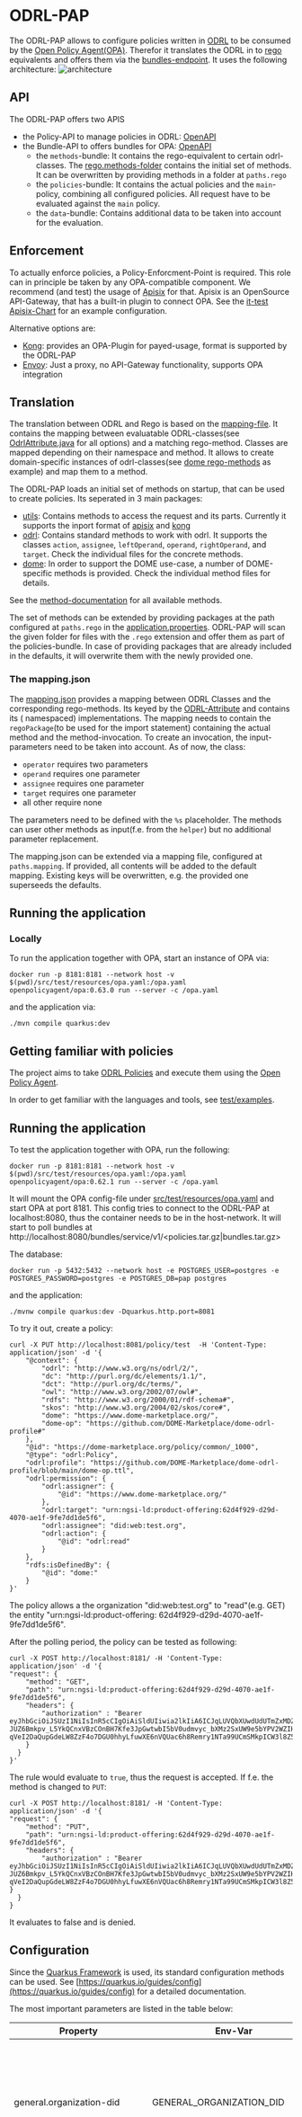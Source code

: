 # ODRL-PAP

The ODRL-PAP allows to configure policies written in [ODRL](https://www.w3.org/TR/odrl-model/) to be consumed by the [Open Policy Agent(OPA)](https://www.openpolicyagent.org).
Therefor it translates the ODRL in to [rego](https://www.openpolicyagent.org/docs/latest/policy-language/) equivalents and offers them via the [bundles-endpoint](https://www.openpolicyagent.org/docs/latest/management-bundles/).
It uses the following architecture:
![architecture](./doc/odrl-pap.jpg)

## API 

The ODRL-PAP offers two APIS

* the Policy-API to manage policies in ODRL: [OpenAPI](./api/odrl.yaml)
* the Bundle-API to offers bundles for OPA: [OpenAPI](./api/bundle.yaml)
  * the `methods`-bundle: It contains the rego-equivalent to certain odrl-classes.
    The [rego.methods-folder](src/main/resources/regomethods/methods) contains the initial set of methods. It can be
    overwritten by providing methods in a folder at `paths.rego`
  * the `policies`-bundle: It contains the actual policies and the `main`-policy, combining all configured policies. All
    request have to be evaluated against the `main` policy.
  * the `data`-bundle: Contains additional data to be taken into account for the evaluation.

## Enforcement

To actually enforce policies, a Policy-Enforcment-Point is required. This role can in principle be taken by any OPA-compatible component.
We recommend (and test) the usage of [Apisix](https://apisix.apache.org/) for that. Apisix is an OpenSource API-Gateway, that has a built-in plugin to connect OPA.
See the [it-test Apisix-Chart](./charts/apisix) for an example configuration.

Alternative options are:
* [Kong](https://konghq.com): provides an OPA-Plugin for payed-usage, format is supported by the ODRL-PAP
* [Envoy](https://www.envoyproxy.io/): Just a proxy, no API-Gateway functionality, supports OPA integration

## Translation

The translation between ODRL and Rego is based on the [mapping-file](src/main/resources/mapping.json). It contains the
mapping between evaluatable
ODRL-classes(see [OdrlAttribute.java](./src/main/java/org/fiware/odrl/mapping/OdrlAttribute.java) for all options) and a
matching rego-method.
Classes are mapped depending on their namespace and method. It allows to create domain-specific instances of
odrl-classes(see [dome rego-methods](src/main/resources/regomethods/methods) as example)
and map them to a method.

The ODRL-PAP loads an initial set of methods on startup, that can be used to create policies. Its seperated in 3 main
packages:

* [utils](./src/main/resources/rego/utils): Contains methods to access the request and its parts. Currently it supports
  the inport format of [apisix](./src/main/resources/rego/utils/apisix.rego)
  and [kong](./src/main/resources/rego/utils/kong.rego)
* [odrl](./src/main/resources/rego/odrl): Contains standard methods to work with odrl. It supports the
  classes ```action```, ```assignee```, ```leftOperand```, ```operand```, ```rightOperand```, and ```target```. Check
  the individual files for the concrete methods.
* [dome](./src/main/resources/rego/dome): In order to support the DOME use-case, a number of DOME-specific methods is
  provided. Check the individual method files for details.

See the [method-documentation](./doc/REGO.md) for all available methods.

The set of methods can be extended by providing packages at the path configured at ```paths.rego``` in
the [application.properties](./src/main/resources/application.properties). ODRL-PAP will scan the given folder for files
with the ```.rego``` extension
and offer them as part of the policies-bundle. In case of providing packages that are already included in the defaults,
it will overwrite them with the newly provided one.

### The mapping.json

The [mapping.json](./src/main/resources/mapping.json) provides a mapping between ODRL Classes and the corresponding
rego-methods.
Its keyed by the [ODRL-Attribute](src/main/java/org/fiware/odrl/mapping/OdrlAttribute.java) and contains its (
namespaced) implementations.
The mapping needs to contain the ```regoPackage```(to be used for the import statement) containing the actual method and
the method-invocation.
To create an invocation, the input-parameters need to be taken into account. As of now, the class:

- ```operator``` requires two parameters
- ```operand``` requires one parameter
- ```assignee``` requires one parameter
- ```target```  requires one parameter
- all other require none

The parameters need to be defined with the ```%s``` placeholder. The methods can user other methods as input(f.e. from
the ```helper```) but no additional parameter replacement.

The mapping.json can be extended via a mapping file, configured at ```paths.mapping```. If provided, all contents will
be added to the default mapping. Existing keys will be overwritten, e.g. the provided one superseeds the defaults.

## Running the application

### Locally

To run the application together with OPA, start an instance of OPA via:

```shell
docker run -p 8181:8181 --network host -v $(pwd)/src/test/resources/opa.yaml:/opa.yaml  openpolicyagent/opa:0.63.0 run --server -c /opa.yaml
```

and the application via:

```shell
./mvn compile quarkus:dev
```

## Getting familiar with policies

The project aims to take [ODRL Policies](https://www.w3.org/TR/odrl-model/) and execute them using
the [Open Policy Agent](https://www.openpolicyagent.org).

In order to get familiar with the languages and tools, see [test/examples](src/test/resources/examples).

## Running the application

To test the application together with OPA, run the following:

```shell
docker run -p 8181:8181 --network host -v $(pwd)/src/test/resources/opa.yaml:/opa.yaml  openpolicyagent/opa:0.62.1 run --server -c /opa.yaml
```

It will mount the OPA config-file under [src/test/resources/opa.yaml](/src/test/resources/opa.yaml) and start OPA at
port 8181. This config tries to
connect to the ODRL-PAP at localhost:8080, thus the container needs to be in the host-network. It will start to poll
bundles at http://localhost:8080/bundles/service/v1/<policies.tar.gz|bundles.tar.gz>

The database:

```shell
docker run -p 5432:5432 --network host -e POSTGRES_USER=postgres -e POSTGRES_PASSWORD=postgres -e POSTGRES_DB=pap postgres
```

and the application:

```shell
./mvnw compile quarkus:dev -Dquarkus.http.port=8081
```

To try it out, create a policy:

```shell
curl -X PUT http://localhost:8081/policy/test  -H 'Content-Type: application/json' -d '{
    "@context": {
        "odrl": "http://www.w3.org/ns/odrl/2/",
        "dc": "http://purl.org/dc/elements/1.1/",
        "dct": "http://purl.org/dc/terms/",
        "owl": "http://www.w3.org/2002/07/owl#",
        "rdfs": "http://www.w3.org/2000/01/rdf-schema#",
        "skos": "http://www.w3.org/2004/02/skos/core#",
        "dome": "https://www.dome-marketplace.org/",
        "dome-op": "https://github.com/DOME-Marketplace/dome-odrl-profile#"
    },
    "@id": "https://dome-marketplace.org/policy/common/_1000",
    "@type": "odrl:Policy",
    "odrl:profile": "https://github.com/DOME-Marketplace/dome-odrl-profile/blob/main/dome-op.ttl",
    "odrl:permission": {
        "odrl:assigner": {
            "@id": "https://www.dome-marketplace.org/"
        },
        "odrl:target": "urn:ngsi-ld:product-offering:62d4f929-d29d-4070-ae1f-9fe7dd1de5f6",
        "odrl:assignee": "did:web:test.org",
        "odrl:action": {
            "@id": "odrl:read"
        }
    },
    "rdfs:isDefinedBy": {
        "@id": "dome:"
    }
}' 
```

The policy allows a the organization "did:web:test.org" to "read"(e.g. GET) the entity "urn:ngsi-ld:product-offering:
62d4f929-d29d-4070-ae1f-9fe7dd1de5f6".

After the polling period, the policy can be tested as following:

```shell
curl -X POST http://localhost:8181/ -H 'Content-Type: application/json' -d '{
"request": {
    "method": "GET",
    "path": "urn:ngsi-ld:product-offering:62d4f929-d29d-4070-ae1f-9fe7dd1de5f6",
    "headers": {
        "authorization" : "Bearer eyJhbGciOiJSUzI1NiIsInR5cCIgOiAiSldUIiwia2lkIiA6ICJqLUVQbXUwdUdUTmZxMDZSTGtYVllQbHpoaXI5T25MeE1sZ214RmplZjk0In0.eyJqdGkiOiJteVRlc3RUb2tlbiIsImlzcyI6ImRpZDp3ZWI6dGVzdC5vcmciLCJ2ZXJpZmlhYmxlQ3JlZGVudGlhbCI6eyJ0eXBlIjpbXSwiaXNzdWVyIjoiZGlkOndlYjp0ZXN0Lm9yZyIsImlkIjoidXJuOm15LWlkIiwiY3JlZGVudGlhbFN1YmplY3QiOnsicm9sZXNBbmREdXRpZXMiOlt7InRhcmdldCI6ImRpZDp3ZWI6dGVzdC5vcmciLCJyb2xlTmFtZXMiOlsiT3duZXIiXX1dfX19.GOesKINcyTwtkzvF9ZnZKnrNaBbzsTezrraRv6ou_Tboy9IzVmtU59o7dFxx8vHm9teuALeziqtXv4ViMTv_vnC2QcLCL9rSTfshMVeothH3SzGJ2Jb3-JUZ6Bmkpv_L5YkQCnxVBzCOnBH7Kfe3JpGwtwbI5bV0udmvyc_bXMz2SxUW9e5bYPV2WZIH06LZAk5yDPyZ4gwVKZGV1bGW-qVeI2DaQupGdeLW8ZzF4o7DGU0hhyLfuwXE6nVQUac6h8Remry1NTa99UCmSMkpICW3l8Z5kBKieek2C2mKeWu4KC5SzdTdkiG7n9_vOR7zjcfCtCuwvKdRFIcaVXN8oQ"
    }
  }
}'
```

The rule would evaluate to ```true```, thus the request is accepted. If f.e. the method is changed to ```PUT```:

```shell
curl -X POST http://localhost:8181/ -H 'Content-Type: application/json' -d '{
"request": {
    "method": "PUT",
    "path": "urn:ngsi-ld:product-offering:62d4f929-d29d-4070-ae1f-9fe7dd1de5f6",
    "headers": {
        "authorization" : "Bearer eyJhbGciOiJSUzI1NiIsInR5cCIgOiAiSldUIiwia2lkIiA6ICJqLUVQbXUwdUdUTmZxMDZSTGtYVllQbHpoaXI5T25MeE1sZ214RmplZjk0In0.eyJqdGkiOiJteVRlc3RUb2tlbiIsImlzcyI6ImRpZDp3ZWI6dGVzdC5vcmciLCJ2ZXJpZmlhYmxlQ3JlZGVudGlhbCI6eyJ0eXBlIjpbXSwiaXNzdWVyIjoiZGlkOndlYjp0ZXN0Lm9yZyIsImlkIjoidXJuOm15LWlkIiwiY3JlZGVudGlhbFN1YmplY3QiOnsicm9sZXNBbmREdXRpZXMiOlt7InRhcmdldCI6ImRpZDp3ZWI6dGVzdC5vcmciLCJyb2xlTmFtZXMiOlsiT3duZXIiXX1dfX19.GOesKINcyTwtkzvF9ZnZKnrNaBbzsTezrraRv6ou_Tboy9IzVmtU59o7dFxx8vHm9teuALeziqtXv4ViMTv_vnC2QcLCL9rSTfshMVeothH3SzGJ2Jb3-JUZ6Bmkpv_L5YkQCnxVBzCOnBH7Kfe3JpGwtwbI5bV0udmvyc_bXMz2SxUW9e5bYPV2WZIH06LZAk5yDPyZ4gwVKZGV1bGW-qVeI2DaQupGdeLW8ZzF4o7DGU0hhyLfuwXE6nVQUac6h8Remry1NTa99UCmSMkpICW3l8Z5kBKieek2C2mKeWu4KC5SzdTdkiG7n9_vOR7zjcfCtCuwvKdRFIcaVXN8oQ"        }
  }
}
```

It evaluates to false and is denied.

## Configuration

Since the [Quarkus Framework](https://quarkus.io) is used, its standard configuration methods can be used.
See [https://quarkus.io/guides/config](https://quarkus.io/guides/config) for a detailed documentation.

The most important parameters are listed in the table below:

| Property                    | Env-Var                     | Description                                                                                                                                                     | Default                              |
|-----------------------------|-----------------------------|-----------------------------------------------------------------------------------------------------------------------------------------------------------------|--------------------------------------|
| general.organization-did    | GENERAL_ORGANIZATION_DID    | Did of the organization running the pap. Is used for evaluating roles in the DOME use-case(see [dome-op:role](./src/main/resources/rego/dome/leftOperand.rego)) |
| general.pep                 | GENERAL_PEP                 | The PEP to be supported. Will decide about the input format used for the policies. Currently ```apisix``` and ```kong``` are supported.                         | ```apisix```                         |
| quarkus.datasource.username | QUARKUS_DATASOURCE_USERNAME | Username to be used for connecting the database.                                                                                                                | ```postgres```                       |
| quarkus.datasource.password | QUARKUS_DATASOURCE_PASSWORD | Password to be used for connecting the database.                                                                                                                | ```postgres```                       |
| quarkus.datasource.jdbc.url | QUARKUS_DATASOURCE_JDBC_URL | Connection string to the DB, only postgres is supported at the moment.                                                                                          | jdbc:postgresql://localhost:5432/pap |
| paths.mapping               | PATHS_MAPPING               | Path to an additional mapping.json                                                                                                                              | null                                 |
| paths.rego                  | PATHS_REGO                  | Path to additional rego packages.                                                                                                                               | null                                 | 
 
## Test

API Tests can be executed via:

```shell
  mvn clean test
```

It will spin-up OPA and [MockServer](https://www.mock-server.com/) to test policy creation through the ODRL-PAP.

The IT-Tests are intended to be as close to a production environment as possible. Therefor, create the (native) image
first:

```shell
  mvn clean package -Dnative -Dquarkus.container-image.build=true
```

The image will automatically be copied to the k3s-cluster, running the tests. Start the tests via:

```shell
  mvn clean install -Pk8s-it
```

The test will spin up a k3s-cluster, with the ODRL-PAP, an instance of OPA, a MockServer to provide the request target
and [Apisix](https://apisix.apache.org/) as the Policy-Enforcement-Point.
If you want to use such environment for development, use:

```shell
  mvn clean install -Pdev
```

## Creating a native executable

> :warning: If you add any rego-resource, execute ```./scripts/create-rego-resource-list.sh``` first. It updates the
> list
> of rego-resource, so that the native application can access them properly.

You can create a native executable using:

```shell script
./mvnw package -Dnative
```

Or, if you don't have GraalVM installed, you can run the native executable build in a container using:

```shell script
./mvnw package -Dnative -Dquarkus.container-image.build=true
```

You can then execute your native executable with: `./target/odrl-poc-1.0.0-SNAPSHOT-runner`

If you want to learn more about building native executables, please consult https://quarkus.io/guides/maven-tooling.

## Related Guides

- RESTEasy Reactive ([guide](https://quarkus.io/guides/resteasy-reactive)): A Jakarta REST implementation utilizing
  build time processing and Vert.x. This extension is not compatible with the quarkus-resteasy extension, or any of the
  extensions that depend on it.

## Provided Code

### RESTEasy Reactive

Easily start your Reactive RESTful Web Services

[Related guide section...](https://quarkus.io/guides/getting-started-reactive#reactive-jax-rs-resources)

